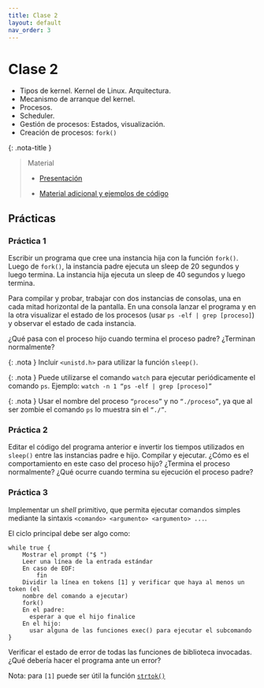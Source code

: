 ```yaml
---
title: Clase 2
layout: default
nav_order: 3
---
```


# Clase 2

* Tipos de kernel. Kernel de Linux. Arquitectura.
* Mecanismo de arranque del kernel.
* Procesos.
* Scheduler.
* Gestión de procesos: Estados, visualización.
* Creación de procesos: `fork()`

{: .nota-title }
> Material
>
> * [Presentación](https://docs.google.com/presentation/d/1k4_qzy1bh7mKbOa2QoFThZ_oRMASUCi9I5pEYrxVzu8/edit?usp=drive_link)
>
> * [Material adicional y ejemplos de código](https://github.com/cese-sopg/cese-sopg.github.io/tree/main/material-clases/clase2)

## Prácticas

### Práctica 1

Escribir un programa que cree una instancia hija con la función `fork()`. Luego
de `fork()`, la instancia padre ejecuta un sleep de 20 segundos y luego termina.
La instancia hija ejecuta un sleep de 40 segundos y luego termina.

Para compilar y probar, trabajar con dos instancias de consolas, una en cada
mitad horizontal de la pantalla. En una consola lanzar el programa y en la otra
visualizar el estado de los procesos (usar `ps -elf | grep [proceso]`) y observar
el estado de cada instancia.

¿Qué pasa con el proceso hijo cuando termina el proceso padre? ¿Terminan
normalmente?

{: .nota }
Incluir `<unistd.h>` para utilizar la función `sleep()`.

{: .nota }
Puede utilizarse el comando `watch` para ejecutar periódicamente el comando
`ps`. Ejemplo: `watch -n 1 “ps -elf | grep [proceso]”`

{: .nota }
Usar el nombre del proceso `“proceso”` y no `“./proceso”`, ya que al ser zombie
el comando `ps` lo muestra sin el `“./”`.

### Práctica 2

Editar el código del programa anterior e invertir los tiempos utilizados en
`sleep()` entre las instancias padre e hijo. Compilar y ejecutar. ¿Cómo es el
comportamiento en este caso del proceso hijo? ¿Termina el proceso normalmente?
¿Qué ocurre cuando termina su ejecución el proceso padre?

### Práctica 3

Implementar un _shell_ primitivo, que permita ejecutar comandos simples
mediante la sintaxis `<comando> <argumento> <argumento> ...`.

El ciclo principal debe ser algo como:

```
while true {
    Mostrar el prompt ("$ ")
    Leer una línea de la entrada estándar
    En caso de EOF:
        fin
    Dividir la línea en tokens [1] y verificar que haya al menos un token (el
    nombre del comando a ejecutar)
    fork()
    En el padre:
      esperar a que el hijo finalice
    En el hijo:
      usar alguna de las funciones exec() para ejecutar el subcomando
}
```

Verificar el estado de error de todas las funciones de biblioteca invocadas.
¿Qué debería hacer el programa ante un error?

Nota: para `[1]` puede ser útil la función
[`strtok()`](https://man7.org/linux/man-pages/man3/strtok.3.html)
